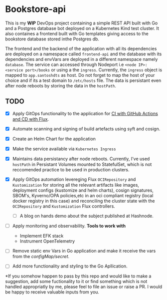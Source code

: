 # Bookstore-api

This is my **WIP** DevOps project containing a simple REST API built with Go and a Postgres database bot deployed on a Kubernetes Kind test cluster. It also containes a frontend built with Go templates giving access to the bookstore database stored inthe Postgres db.

The frontend and the backend of the application with all its dependencies are deployed on a namespace called `frontend-api` and the database with its dependencies and envVars are deployed in a different namespace namely `database`. The service can accessed through Nodeport i.e `<node IP>:<service port>/books` or using a the `ingress`. Currently, the `ingress` object is mapped to `app.santoshdts` as host. Do not forget to map the host of your choice and if its a test domain to `/etc/hosts` file. The data is persistant even after node reboots by storing the data in the `hostPath`.

## TODO

- [x] Apply GitOps functionality to the application for [CI with GitHub Actions and CD with Flux](https://santoshdts.hashnode.dev/a-step-by-step-guide-to-gitops-with-github-actions-and-flux2-including-a-hands-on-demo). 
- [x] Automate scanning and signing of build artefacts using syft and cosign. 
- [x] Create an Helm Chart for the application
- [x] Make the service available via `Kubernetes Ingress`
- [x] Maintains data persistancy after node reboots. Currently, I've used `hostPath` in Persistant Volumes mounted to StatefulSet, which is not reccomended practice to be used in production clusters.
- [x] Apply GitOps automation levereging Flux `OCIRepository` and `Kustomization` for storing all the relevant artifacts like images, deployment configs (kustomize and helm charts), cosign signatures, SBOM's, Kyverno/OPA policies,etc in an oci compliant registry (local docker registry in this case) and reconciling the cluster state with the `OCIRepository` and `Kustomization` Flux controllers.
    - [ ] A blog on hands demo about the subject published at Hashnode.
- [ ] Apply monitoring and observability.
    **Tools to work with**
    - Implement EFK stack
    - Instrument OpenTelemetry
    
- [ ] Remove static env Vars in Go application and make it receive the vars from the *configMap/secret*.
- [ ] Add more functionality and styling to the Go Apllication.


*If you somehow happen to pass by this repo and would like to make a suggestion, add some fuctionality to it or find something which is not handled appropriatly by me, please feel to file an issue or raise a PR. I would be happy to receive valuable inputs from you.
